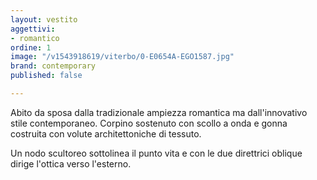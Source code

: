 ```yaml
---
layout: vestito
aggettivi:
- romantico
ordine: 1
image: "/v1543918619/viterbo/0-E0654A-EGO1587.jpg"
brand: contemporary
published: false

---
```

Abito da sposa dalla tradizionale ampiezza romantica ma dall'innovativo stile contemporaneo. Corpino sostenuto con scollo a onda e gonna costruita con volute architettoniche di tessuto.

Un nodo scultoreo sottolinea il punto vita e con le due direttrici oblique dirige l'ottica verso l'esterno. 